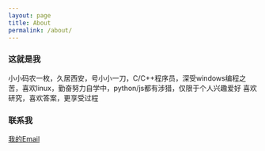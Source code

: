 ```yaml
---
layout: page
title: About
permalink: /about/
---
```




### 这就是我

小小码农一枚，久居西安，号小小一刀，C/C++程序员，深受windows编程之苦，喜欢linux，勤奋努力自学中，python/js都有涉猎，仅限于个人兴趣爱好
喜欢研究，喜欢答案，更享受过程

### 联系我

[我的Email](mailto:joniers@163.com)